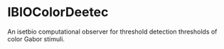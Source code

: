 # IBIOColorDeetec

An isetbio computational observer for threshold detection thresholds of color Gabor stimuli.
